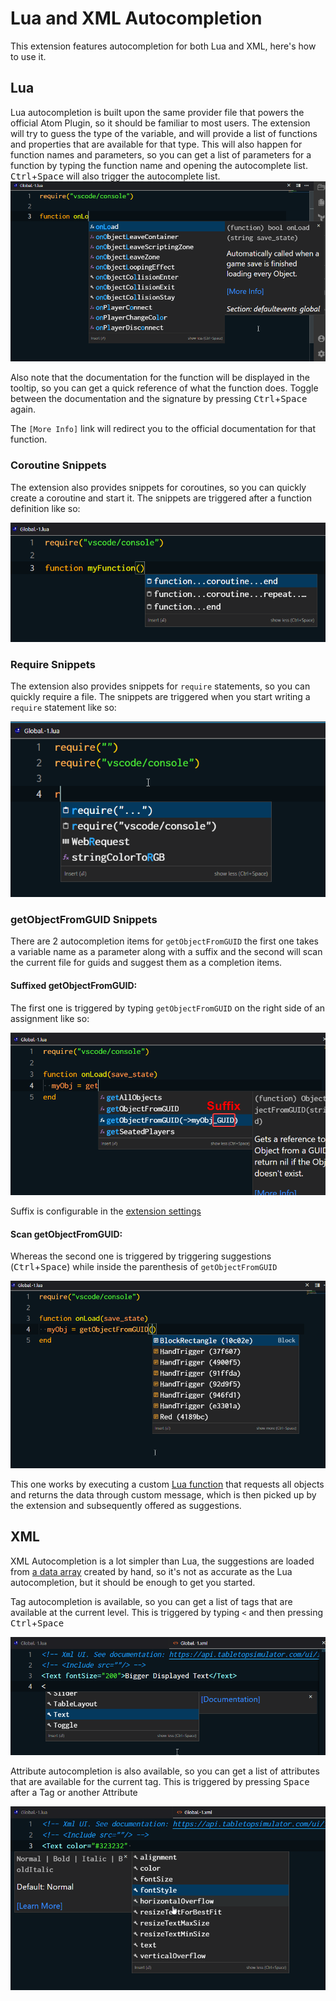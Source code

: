 # Lua and XML Autocompletion

This extension features autocompletion for both Lua and XML, here's how to use it.

## Lua

Lua autocompletion is built upon the same provider file that powers the official Atom Plugin, so it should be familiar to most users. The extension will try to guess the type of the variable, and will provide a list of functions and properties that are available for that type. This will also happen for function names and parameters, so you can get a list of parameters for a function by typing the function name and opening the autocomplete list. <kbd class="kbc-button-sm">Ctrl</kbd>+<kbd class="kbc-button-sm">Space</kbd> will also trigger the autocomplete list.
![Overview](overview.png)

Also note that the documentation for the function will be displayed in the tooltip, so you can get a quick reference of what the function does. Toggle between the documentation and the signature by pressing <kbd class="kbc-button-sm">Ctrl</kbd>+<kbd class="kbc-button-sm">Space</kbd> again.

The `[More Info]` link will redirect you to the official documentation for that function.

### Coroutine Snippets

The extension also provides snippets for coroutines, so you can quickly create a coroutine and start it. The snippets are triggered after a function definition like so:

![Coroutines](coroutines.png)
### Require Snippets

The extension also provides snippets for `require` statements, so you can quickly require a file. The snippets are triggered when you start writing a `require` statement like so:

![Require](require.png)

### getObjectFromGUID Snippets

There are 2 autocompletion items for `getObjectFromGUID` the first one takes a variable name as a parameter along with a suffix and the second will scan the current file for guids and suggest them as a completion items.

#### Suffixed getObjectFromGUID:
The first one is triggered by typing `getObjectFromGUID` on the right side of an assignment like so:

![GUID Suffix](guid_suffix.png)

<callout type="info">

Suffix is configurable in the [extension settings](/extension/configuration)
</callout>

#### Scan getObjectFromGUID:
Whereas the second one is triggered by triggering suggestions (<kbd class="kbc-button-sm">Ctrl</kbd>+<kbd class="kbc-button-sm">Space</kbd>) while inside the parenthesis of `getObjectFromGUID` 

![GUID Scan](guid_scan.png)

This one works by executing a custom [Lua function](https://github.com/rolandostar/tabletopsimulator-lua-vscode/blob/main/lua/requestObjectGUIDs.lua) that requests all objects and returns the data through custom message, which is then picked up by the extension and subsequently offered as suggestions.

## XML

XML Autocompletion is a lot simpler than Lua, the suggestions are loaded from [a data array](https://github.com/rolandostar/tabletopsimulator-lua-vscode/blob/main/src/vscode/XMLCompletionData.ts) created by hand, so it's not as accurate as the Lua autocompletion, but it should be enough to get you started. 

Tag autocompletion is available, so you can get a list of tags that are available at the current level. This is triggered by typing `<` and then pressing <kbd class="kbc-button-sm">Ctrl</kbd>+<kbd class="kbc-button-sm">Space</kbd>

![XML1](XML1.png)

Attribute autocompletion is also available, so you can get a list of attributes that are available for the current tag. This is triggered by pressing <kbd class="kbc-button-sm">Space</kbd> after a Tag or another Attribute

![XML2](XML2.png)